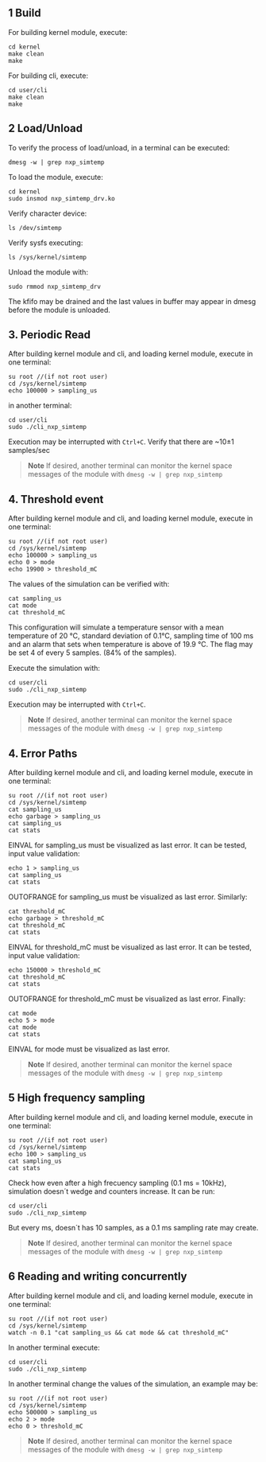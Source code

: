 ## 1 Build
For building kernel module, execute:
```
cd kernel
make clean
make
```
For building cli, execute:
```
cd user/cli
make clean
make
```
## 2 Load/Unload

To verify the process of load/unload, in a terminal can be executed:
```
dmesg -w | grep nxp_simtemp
```

To load the module, execute:
```
cd kernel
sudo insmod nxp_simtemp_drv.ko
```
Verify character device:
```
ls /dev/simtemp
```

Verify sysfs executing:
```
ls /sys/kernel/simtemp
```

Unload the module with:
```
sudo rmmod nxp_simtemp_drv
```
The kfifo may be drained and the last values in buffer may appear in dmesg before the module is unloaded.

## 3. Periodic Read
After building kernel module and cli, and loading kernel module, execute in one terminal:

```
su root //(if not root user)
cd /sys/kernel/simtemp
echo 100000 > sampling_us
```

in another terminal:
```
cd user/cli
sudo ./cli_nxp_simtemp
```
Execution may be interrupted with `Ctrl+C`. Verify that there are ~10±1 samples/sec

> **Note** 
> If desired, another terminal can monitor the kernel space messages of the module with ```dmesg -w | grep nxp_simtemp```

## 4. Threshold event
After building kernel module and cli, and loading kernel module, execute in one terminal:

```
su root //(if not root user)
cd /sys/kernel/simtemp
echo 100000 > sampling_us
echo 0 > mode
echo 19900 > threshold_mC
```
The values of the simulation can be verified with:
```
cat sampling_us
cat mode
cat threshold_mC
```
This configuration will simulate a temperature sensor with a mean temperature of 20 °C, standard deviation of 0.1°C, sampling time of 100 ms and an alarm that sets when temperature is above of 19.9 °C.
The flag may be set 4 of every 5 samples. (84% of the samples).

Execute the simulation with:
```
cd user/cli
sudo ./cli_nxp_simtemp
```
Execution may be interrupted with `Ctrl+C`.

> **Note** 
> If desired, another terminal can monitor the kernel space messages of the module with ```dmesg -w | grep nxp_simtemp```

## 4. Error Paths

After building kernel module and cli, and loading kernel module, execute in one terminal:
```
su root //(if not root user)
cd /sys/kernel/simtemp
cat sampling_us
echo garbage > sampling_us
cat sampling_us
cat stats 
```
EINVAL for sampling_us must be visualized as last error. It can be tested, input value validation:
```
echo 1 > sampling_us
cat sampling_us
cat stats 
```
OUTOFRANGE for sampling_us must be visualized as last error. Similarly:
```
cat threshold_mC
echo garbage > threshold_mC
cat threshold_mC
cat stats 
```
EINVAL for threshold_mC must be visualized as last error. It can be tested, input value validation:
```
echo 150000 > threshold_mC
cat threshold_mC
cat stats 
```
OUTOFRANGE for threshold_mC must be visualized as last error. Finally:
```
cat mode
echo 5 > mode
cat mode
cat stats 
```
EINVAL for mode must be visualized as last error.
> **Note** 
> If desired, another terminal can monitor the kernel space messages of the module with ```dmesg -w | grep nxp_simtemp```

## 5 High frequency sampling 
After building kernel module and cli, and loading kernel module, execute in one terminal:
```
su root //(if not root user)
cd /sys/kernel/simtemp
echo 100 > sampling_us
cat sampling_us
cat stats 
```
Check how even after a high frecuency sampling (0.1 ms = 10kHz),  simulation doesn´t wedge and counters increase. It can be run:
```
cd user/cli
sudo ./cli_nxp_simtemp
```
But every ms, doesn´t has 10 samples, as a 0.1 ms sampling rate may create.

> **Note** 
> If desired, another terminal can monitor the kernel space messages of the module with ```dmesg -w | grep nxp_simtemp```

## 6 Reading and writing concurrently
After building kernel module and cli, and loading kernel module, execute in one terminal:
```
su root //(if not root user)
cd /sys/kernel/simtemp
watch -n 0.1 "cat sampling_us && cat mode && cat threshold_mC"
```
In another terminal execute:
```
cd user/cli
sudo ./cli_nxp_simtemp
```
In another terminal change the values of the simulation, an example may be:
```
su root //(if not root user)
cd /sys/kernel/simtemp
echo 500000 > sampling_us
echo 2 > mode
echo 0 > threshold_mC
```
> **Note** 
> If desired, another terminal can monitor the kernel space messages of the module with ```dmesg -w | grep nxp_simtemp```